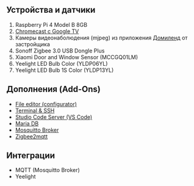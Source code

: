 ## Устройства и датчики
1. Raspberry Pi 4 Model B 8GB
2. [Chromecast с Google TV](https://store.google.com/us/product/chromecast_google_tv)
3. Камеры видеонаболюдения (mjpeg) из приложения [Домиленд](https://domyland.ru/) от застройщика
4. Sonoff Zigbee 3.0 USB Dongle Plus
5. Xiaomi Door and Window Sensor (MCCGQ01LM)
6. Yeelight LED Bulb Color (YLDP06YL)
7. Yeelight LED Bulb 1S Color (YLDP13YL)

## Дополнения (Add-Ons)
- [File editor (configurator)](https://github.com/home-assistant/addons/tree/master/configurator)
- [Terminal & SSH](https://github.com/home-assistant/addons/tree/master/ssh)
- [Studio Code Server (VS Code)](https://github.com/hassio-addons/addon-vscode)
- [Maria DB](https://github.com/home-assistant/addons/tree/master/mariadb)
- [Mosquitto Broker](https://github.com/home-assistant/addons/tree/master/mosquitto)
- [Zigbee2mqtt](https://github.com/zigbee2mqtt/hassio-zigbee2mqtt)

## Интеграции
- MQTT (Mosquitto Broker)
- Yeelight